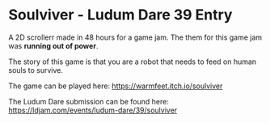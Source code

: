 # Soulviver - Ludum Dare 39 Entry

A 2D scrollerr made in 48 hours for a game jam. The them for this game jam was  **running out of power**.

The story of this game is that you are a robot that needs to feed on human souls to survive.

The game can be played here:
https://warmfeet.itch.io/soulviver

The Ludum Dare submission can be found here:
https://ldjam.com/events/ludum-dare/39/soulviver
